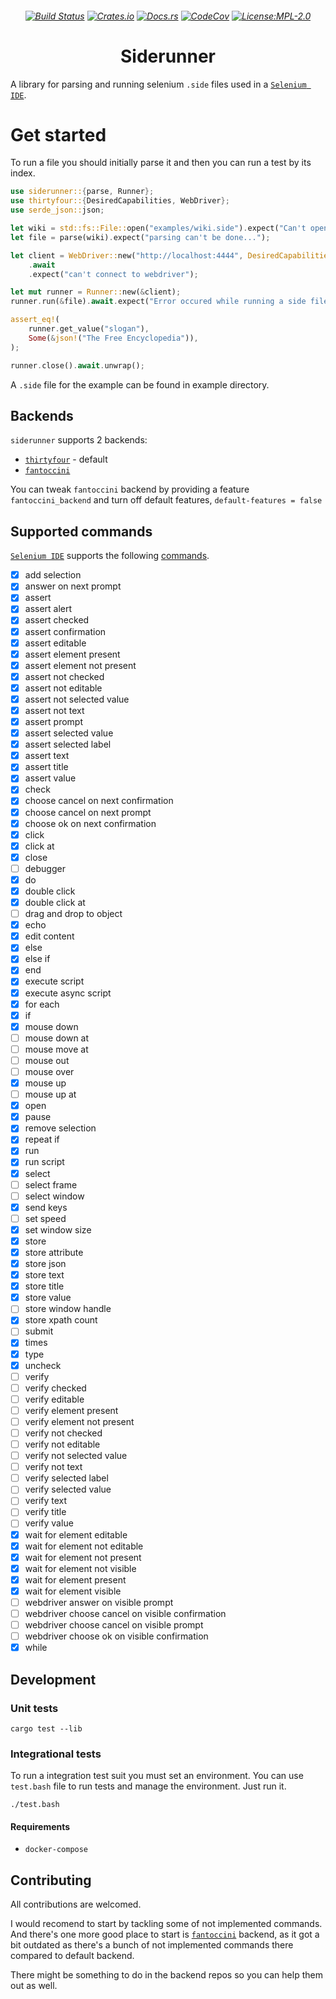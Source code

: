 <h6 align="center">
    
[![Build Status](https://img.shields.io/github/workflow/status/Plato-solutions/siderunner/Continuous%20integration?style=flat-square)](https://github.com/Plato-solutions/siderunner/actions)
[![Crates.io](https://img.shields.io/crates/v/siderunner.svg?style=flat-square)](https://crates.io/crates/siderunner)
[![Docs.rs](https://img.shields.io/badge/docs.rs-siderunner-blue?style=flat-square)](https://docs.rs/siderunner)
[![CodeCov](https://img.shields.io/codecov/c/github/Plato-solutions/siderunner/master?style=flat-square)](https://app.codecov.io/gh/Plato-solutions/siderunner)
[![License:MPL-2.0](https://img.shields.io/badge/License-MPL_2.0-yellow.svg?style=flat-square)](https://opensource.org/licenses/MPL-2.0)
    
</h6>


<h1 align="center">
    Siderunner
</h1>
    
A library for parsing and running selenium `.side` files used in a [`Selenium IDE`].

# Get started

To run a file you should initially parse it and then you can run a test by its index.

```rust
use siderunner::{parse, Runner};
use thirtyfour::{DesiredCapabilities, WebDriver};
use serde_json::json;

let wiki = std::fs::File::open("examples/wiki.side").expect("Can't open a side file");
let file = parse(wiki).expect("parsing can't be done...");

let client = WebDriver::new("http://localhost:4444", DesiredCapabilities::firefox())
    .await
    .expect("can't connect to webdriver");

let mut runner = Runner::new(&client);
runner.run(&file).await.expect("Error occured while running a side file");

assert_eq!(
    runner.get_value("slogan"),
    Some(&json!("The Free Encyclopedia")),
);

runner.close().await.unwrap();
```

A `.side` file for the example can be found in example directory.

## Backends

`siderunner` supports 2 backends:

* [`thirtyfour`] - default
* [`fantoccini`]

You can tweak `fantoccini` backend by providing a feature `fantoccini_backend` and turn off default features, `default-features = false`

## Supported commands

[`Selenium IDE`] supports the following [commands](https://www.selenium.dev/selenium-ide/docs/en/api/commands).

- [x] add selection
- [x] answer on next prompt
- [x] assert
- [x] assert alert
- [x] assert checked
- [x] assert confirmation
- [x] assert editable
- [x] assert element present
- [x] assert element not present
- [x] assert not checked
- [x] assert not editable
- [x] assert not selected value
- [x] assert not text
- [x] assert prompt
- [x] assert selected value
- [x] assert selected label
- [x] assert text
- [x] assert title
- [x] assert value
- [x] check
- [x] choose cancel on next confirmation
- [x] choose cancel on next prompt
- [x] choose ok on next confirmation
- [x] click
- [x] click at
- [x] close
- [ ] debugger
- [x] do
- [x] double click
- [x] double click at
- [ ] drag and drop to object
- [x] echo
- [x] edit content
- [x] else
- [x] else if
- [x] end
- [x] execute script
- [x] execute async script
- [x] for each
- [x] if
- [x] mouse down
- [ ] mouse down at
- [ ] mouse move at
- [ ] mouse out
- [ ] mouse over
- [x] mouse up
- [ ] mouse up at
- [x] open
- [x] pause
- [x] remove selection
- [x] repeat if
- [x] run
- [x] run script
- [x] select
- [ ] select frame
- [ ] select window
- [x] send keys
- [ ] set speed
- [x] set window size
- [x] store
- [x] store attribute
- [x] store json
- [x] store text
- [x] store title
- [x] store value
- [ ] store window handle
- [x] store xpath count
- [ ] submit
- [x] times
- [x] type
- [x] uncheck
- [ ] verify
- [ ] verify checked
- [ ] verify editable
- [ ] verify element present
- [ ] verify element not present
- [ ] verify not checked
- [ ] verify not editable
- [ ] verify not selected value
- [ ] verify not text
- [ ] verify selected label
- [ ] verify selected value
- [ ] verify text
- [ ] verify title
- [ ] verify value
- [x] wait for element editable
- [x] wait for element not editable
- [x] wait for element not present
- [x] wait for element not visible
- [x] wait for element present
- [x] wait for element visible
- [ ] webdriver answer on visible prompt
- [ ] webdriver choose cancel on visible confirmation
- [ ] webdriver choose cancel on visible prompt
- [ ] webdriver choose ok on visible confirmation
- [x] while

## Development

### Unit tests

```
cargo test --lib
```

### Integrational tests

To run a integration test suit you must set an environment.
You can use `test.bash` file to run tests and manage the environment.
Just run it.

```
./test.bash
```

#### Requirements

* `docker-compose`

## Contributing

All contributions are welcomed.

I would recomend to start by tackling some of not implemented commands. And there's one more good place to start is [`fantoccini`] backend, as it got a bit outdated as there's a bunch of not implemented commands there compared to default backend.

There might be something to do in the backend repos so you can help them out as well.

[`Selenium IDE`]: https://www.selenium.dev/selenium-ide/
[`thirtyfour`]: https://github.com/stevepryde/thirtyfour
[`fantoccini`]: https://github.com/jonhoo/fantoccini
